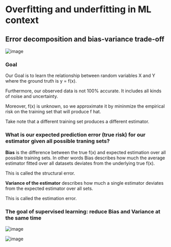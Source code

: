 # Overfitting and underfitting in ML context

## Error decomposition and bias-variance trade-off

![image](https://user-images.githubusercontent.com/34986276/130860468-e55bffeb-ba79-4fa5-bb10-ce6c4c7ccbb2.png)

### Goal

Our Goal is to learn the relationship between random variables X and Y where the ground truth is y = f(x). 

Furthermore, our observed data is not 100% accurate. It includes all kinds of noise and uncertainty. 

Moreover, f(x) is unknown, so we approximate it by mininmize the empirical risk on the training set that will produce f hat.

Take note that a different training set produces a different estimator.

### What is our expected prediction error (true risk) for our estimator given all possible traning sets?

**Bias** is the difference between the true f(x) and expected estimation over all possible training sets. In other words Bias describes how much the average estimator fitted over all datasets deviates from the underlying true f(x). 

This is called the structural error. 

**Variance of the estimator** describes how much a single estimator deviates from the expected estimator over all sets.

This is called the estimation error.

### The goal of supervised learning: reduce Bias and Variance at the same time


![image](https://user-images.githubusercontent.com/34986276/130862105-62afe4c8-d7bc-492a-a34b-6785918cc8bf.png)



![image](https://user-images.githubusercontent.com/34986276/130865306-5f678c9c-6b01-47f8-ad8a-d643eef0fdc1.png)






